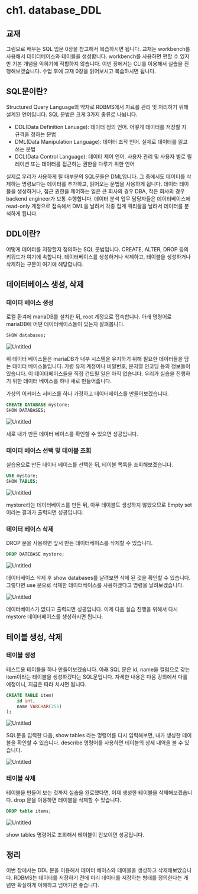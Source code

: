 # ch1. database_DDL

## 교재

그림으로 배우는 SQL 입문 0장을 참고해서 복습하시면 됩니다. 교재는 workbench를 사용해서 데이터베이스와 테이블을 생성합니다. workbench를 사용하면 편할 수 있지만 기본 개념을 익히기에 적합하지 않습니다. 이번 장에서는 CLI를 이용해서 실습을 진행해보겠습니다. 수업 후에 교재 0장을 읽어보시고 복습하시면 됩니다.

## SQL문이란?

Structured Query Language의 약자로 RDBMS에서 자료를 관리 및 처리하기 위해 설계된 언어입니다. SQL 문법은 크게 3가지 종류로 나뉩니다.

- DDL(Data Definition Lanuage): 데이터 정의 언어. 어떻게 데이터를 저장할 지 규격을 정하는 문법
- DML(Data Manipulation Language): 데이터 조작 언어. 실제로 데이터를 읽고 쓰는 문법
- DCL(Data Control Language): 데이터 제어 언어. 사용자 관리 및 사용자 별로 릴레이션 또는 데이터를 접근하는 권한을 다루기 위한 언어

실제로 우리가 사용하게 될 대부분의 SQL문들은 DML입니다. 그 중에서도 데이터를 삭제하는 명령보다는 데이터를 추가하고, 읽어오는 문법을 사용하게 됩니다. 데이터 테이블을 생성하거나, 접근 권한을 제어하는 일은 큰 회사의 경우 DBA, 작은 회사의 경우 backend engineer가 보통 수행합니다. 데이터 분석 업무 담당자들은 데이터베이스에 read-only 계정으로 접속해서 DML을 날려서 각종 집계 쿼리들을 날려서 데이터를 분석하게 됩니다.

## DDL이란?

어떻게 데이터를 저장할지 정의하는 SQL 문법입니다. CREATE, ALTER, DROP 등의 키워드가 여기에 속합니다. 데이터베이스를 생성하거나 삭제하고, 테이블을 생성하거나 삭제하는 구문이 여기에 해당합니다.

## 데이터베이스 생성, 삭제

### 데이터 베이스 생성

로컬 환겨에 mariaDB를 설치한 뒤, root 계정으로 접속합니다. 아래 명령어로 mariaDB에 어떤 데이터베이스들이 있는지 살펴봅니다.

```sql
SHOW databases;
```

![Untitled](ch1_database_DDL/Untitled.png)

위 데이터 베이스들은 mariaDB가 내부 시스템을 유지하기 위해 필요한 데이터들을 담는 데이터 베이스들입니다. 가령 유저 계정이나 비밀번호, 문자열 인코딩 등의 정보들이 있습니다. 이 데이터베이스들을 직접 건드릴 일은 아직 없습니다. 우리가 실습을 진행하기 위한 데이터 베이스를 하나 새로 만들어줍니다.

가상의 이커머스 서비스를 하나 가정하고 데이터베이스를 만들어보겠습니다.

```sql
CREATE DATABASE mystore;
SHOW DATABASES;
```

![Untitled](ch1_database_DDL/Untitled%201.png)

새로 내가 만든 데이터 베이스를 확인할 수 있으면 성공입니다. 

### 데이터 베이스 선택 및 테이블 조회

실습용으로 만든 데이터 베이스를 선택한 뒤, 테이블 목록을 조회해보겠습니다.

```sql
USE mystore;
SHOW TABLES;
```

![Untitled](ch1_database_DDL/Untitled%202.png)

mystore라는 데이터베이스를 만든 뒤, 아무 테이블도 생성하지 않았으므로 Empty set이라는 결과가 출력되면 성공입니다. 

### 데이터 베이스 삭제

DROP 문을 사용하면 앞서 만든 데이터베이스를 삭제할 수 있습니다. 

```sql
DROP DATEBASE mystore;
```

![Untitled](ch1_database_DDL/Untitled%203.png)

데이터베이스 삭제 후 show databases를 날려보면 삭제 된 것을 확인할 수 있습니다. 그렇다면 use 문으로 삭제한 데이터베이스를 사용하겠다고 명령을 날려보겠습니다.

![Untitled](ch1_database_DDL/Untitled%204.png)

데이터베이스가 없다고 출력되면 성공입니다. 이제 다음 실습 진행을 위해서 다시 mystore 데이터베이스를 생성하시면 됩니다.

## 테이블 생성, 삭제

### 테이블 생성

테스트용 테이블을 하나 만들어보겠습니다. 아래 SQL 문은 id, name을 컬럼으로 갖는 item이라는 테이블을 생성하겠다는 SQL문입니다. 자세한 내용은 다음 강의에서 다룰 예정이니, 지금은 따라 치시면 됩니다.

```sql
CREATE TABLE item(
	id int,
	name VARCHAR(255)
);
```

![Untitled](ch1_database_DDL/Untitled%205.png)

SQL문을 입력한 다음, show tables 라는 명령어를 다시 입력해보면, 내가 생성한 테이블을 확인할 수 있습니다. describe 명령어를 사용하면 테이블의 상세 내역을 볼 수 있습니다.

![Untitled](ch1_database_DDL/Untitled%206.png)

### 테이블 삭제

테이블을 만들어 보는 것까지 실습을 완료했다면, 이제 생성한 테이블을 삭제해보겠습니다. drop 문을 이용하면 테이블을 삭제할 수 있습니다.

```sql
DROP table items;
```

![Untitled](ch1_database_DDL/Untitled%207.png)

show tables 명령어로 조회해서 테이블이 안보이면 성공입니다.

## 정리

이번 장에서는 DDL 문을 이용해서 데이터 베이스와 테이블을 생성하고 삭제해보았습니다. RDBMS는 데이터를 저장하기 전에 미리 데이터를 저장하는 형태를 정의한다는 개념만 확실하게 이해하고 넘어가면 좋습니다.
